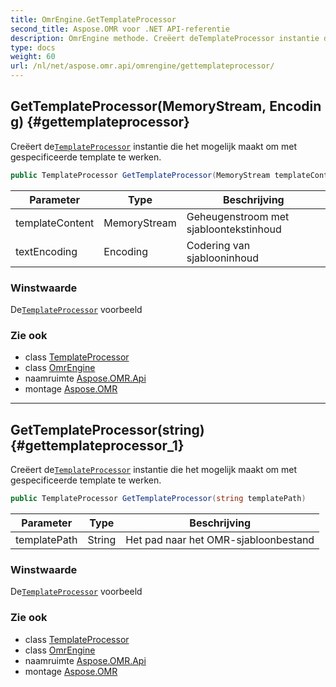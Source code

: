 ```yaml
---
title: OmrEngine.GetTemplateProcessor
second_title: Aspose.OMR voor .NET API-referentie
description: OmrEngine methode. Creëert deTemplateProcessor instantie die het mogelijk maakt om met gespecificeerde template te werken.
type: docs
weight: 60
url: /nl/net/aspose.omr.api/omrengine/gettemplateprocessor/
---
```

## GetTemplateProcessor(MemoryStream, Encoding) {#gettemplateprocessor}

Creëert de[`TemplateProcessor`](../../templateprocessor/) instantie die het mogelijk maakt om met gespecificeerde template te werken.

```csharp
public TemplateProcessor GetTemplateProcessor(MemoryStream templateContent, Encoding textEncoding)
```

| Parameter | Type | Beschrijving |
| --- | --- | --- |
| templateContent | MemoryStream | Geheugenstroom met sjabloontekstinhoud |
| textEncoding | Encoding | Codering van sjablooninhoud |

### Winstwaarde

De[`TemplateProcessor`](../../templateprocessor/) voorbeeld

### Zie ook

* class [TemplateProcessor](../../templateprocessor/)
* class [OmrEngine](../)
* naamruimte [Aspose.OMR.Api](../../omrengine/)
* montage [Aspose.OMR](../../../)

---

## GetTemplateProcessor(string) {#gettemplateprocessor_1}

Creëert de[`TemplateProcessor`](../../templateprocessor/) instantie die het mogelijk maakt om met gespecificeerde template te werken.

```csharp
public TemplateProcessor GetTemplateProcessor(string templatePath)
```

| Parameter | Type | Beschrijving |
| --- | --- | --- |
| templatePath | String | Het pad naar het OMR-sjabloonbestand |

### Winstwaarde

De[`TemplateProcessor`](../../templateprocessor/) voorbeeld

### Zie ook

* class [TemplateProcessor](../../templateprocessor/)
* class [OmrEngine](../)
* naamruimte [Aspose.OMR.Api](../../omrengine/)
* montage [Aspose.OMR](../../../)


